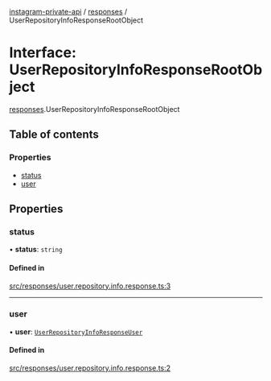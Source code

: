 [instagram-private-api](../../README.md) / [responses](../../modules/responses.md) / UserRepositoryInfoResponseRootObject

# Interface: UserRepositoryInfoResponseRootObject

[responses](../../modules/responses.md).UserRepositoryInfoResponseRootObject

## Table of contents

### Properties

- [status](UserRepositoryInfoResponseRootObject.md#status)
- [user](UserRepositoryInfoResponseRootObject.md#user)

## Properties

### status

• **status**: `string`

#### Defined in

[src/responses/user.repository.info.response.ts:3](https://github.com/Nerixyz/instagram-private-api/blob/4971f34/src/responses/user.repository.info.response.ts#L3)

___

### user

• **user**: [`UserRepositoryInfoResponseUser`](UserRepositoryInfoResponseUser.md)

#### Defined in

[src/responses/user.repository.info.response.ts:2](https://github.com/Nerixyz/instagram-private-api/blob/4971f34/src/responses/user.repository.info.response.ts#L2)

